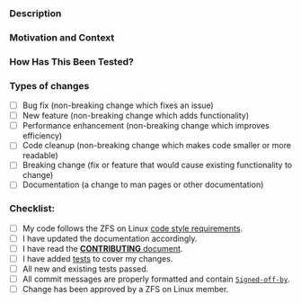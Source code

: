 <!--- Provide a general summary of your changes in the Title above -->

<!---
Documentation on ZFS Buildbot options can be found at
https://github.com/zfsonlinux/zfs/wiki/Buildbot-Options
-->

### Description
<!--- Describe your changes in detail -->

### Motivation and Context
<!--- Why is this change required? What problem does it solve? -->
<!--- If it fixes an open issue, please link to the issue here. -->

### How Has This Been Tested?
<!--- Please describe in detail how you tested your changes. -->
<!--- Include details of your testing environment, and the tests you ran to -->
<!--- see how your change affects other areas of the code, etc. -->
<!--- If your change is a performance enhancement, please provide benchmarks here. -->

### Types of changes
<!--- What types of changes does your code introduce? Put an `x` in all the boxes that apply: -->
- [ ] Bug fix (non-breaking change which fixes an issue)
- [ ] New feature (non-breaking change which adds functionality)
- [ ] Performance enhancement (non-breaking change which improves efficiency)
- [ ] Code cleanup (non-breaking change which makes code smaller or more readable)
- [ ] Breaking change (fix or feature that would cause existing functionality to change)
- [ ] Documentation (a change to man pages or other documentation)

### Checklist:
<!--- Go over all the following points, and put an `x` in all the boxes that apply. -->
<!--- If you're unsure about any of these, don't hesitate to ask. We're here to help! -->
- [ ] My code follows the ZFS on Linux [code style requirements](/zfsonlinux/zfs/blob/master/.github/CONTRIBUTING.md#coding-conventions).
- [ ] I have updated the documentation accordingly.
- [ ] I have read the [**CONTRIBUTING** document](/zfsonlinux/zfs/blob/master/.github/CONTRIBUTING.md).
- [ ] I have added [tests](/zfsonlinux/zfs/tree/master/tests) to cover my changes.
- [ ] All new and existing tests passed.
- [ ] All commit messages are properly formatted and contain [`Signed-off-by`](/zfsonlinux/zfs/blob/master/.github/CONTRIBUTING.md#signed-off-by).
- [ ] Change has been approved by a ZFS on Linux member.
